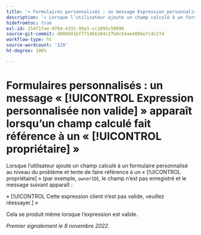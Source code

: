 ```yaml
---
title: '« Formulaires personnalisés : un message Expression personnalisée non valide apparaît lorsqu’un champ calculé fait référence à un propriétaire »'
description: '« Lorsque l’utilisateur ajoute un champ calculé à un formulaire personnalisé au niveau du problème et tente de faire référence à un propriétaire (par exemple, « ownerID »), le champ n’est pas enregistré et le message suivant apparaît : Cette expression de client n’est pas valide, veuillez réessayer. »'
hidefromtoc: true
exl-id: 254f1fae-0784-4332-99a1-cc1895c50896
source-git-commit: d006691bff71466284c27b8c64ae4886e7c4c27d
workflow-type: ht
source-wordcount: '129'
ht-degree: 100%

---
```


# Formulaires personnalisés : un message « [!UICONTROL Expression personnalisée non valide] » apparaît lorsqu’un champ calculé fait référence à un « [!UICONTROL propriétaire] »

Lorsque l’utilisateur ajoute un champ calculé à un formulaire personnalisé au niveau du problème et tente de faire référence à un « [!UICONTROL propriétaire] » (par exemple, `ownerID`), le champ n’est pas enregistré et le message suivant apparaît :

« [!UICONTROL Cette expression client n’est pas valide, veuillez réessayer.] »

Cela se produit même lorsque l’expression est valide.

_Premier signalement le 8 novembre 2022._
